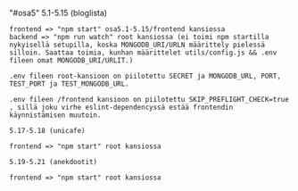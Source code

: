 "#osa5" 
	5.1-5.15 (bloglista)
	
	frontend => "npm start" osa5.1-5.15/frontend kansiossa
	backend => "npm run watch" root kansiossa (ei toimi npm startilla nykyisellä setupilla, koska MONGODB_URI/URLN määrittely pielessä silloin. Saattaa toimia, kunhan määrittelet utils/config.js && .env fileen omat MONGODB_URI/URLIT.)
	
	.env fileen root-kansioon on piilotettu SECRET ja MONGODB_URL, PORT, TEST_PORT ja TEST_MONGODB_URL.

	.env fileen /frontend kansioon on piilotettu SKIP_PREFLIGHT_CHECK=true , sillä joku virhe eslint-dependencyssä estää frontendin käynnistämisen muutoin.

	5.17-5.18 (unicafe)
	
	frontend => "npm start" root kansiossa

	5.19-5.21 (anekdootit)
	
	frontend => "npm start" root kansiossa
